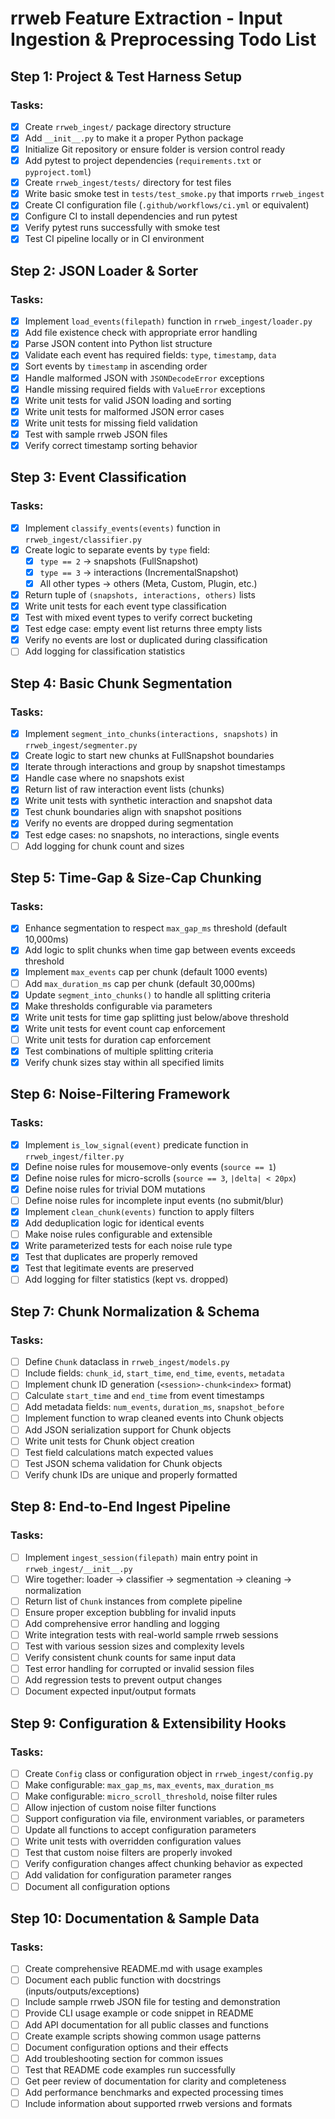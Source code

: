 # rrweb Feature Extraction - Input Ingestion & Preprocessing Todo List

## Step 1: Project & Test Harness Setup

### Tasks:
- [x] Create `rrweb_ingest/` package directory structure
- [x] Add `__init__.py` to make it a proper Python package
- [x] Initialize Git repository or ensure folder is version control ready
- [x] Add pytest to project dependencies (`requirements.txt` or `pyproject.toml`)
- [x] Create `rrweb_ingest/tests/` directory for test files
- [x] Write basic smoke test in `tests/test_smoke.py` that imports `rrweb_ingest`
- [x] Create CI configuration file (`.github/workflows/ci.yml` or equivalent)
- [x] Configure CI to install dependencies and run pytest
- [x] Verify pytest runs successfully with smoke test
- [x] Test CI pipeline locally or in CI environment

## Step 2: JSON Loader & Sorter

### Tasks:
- [x] Implement `load_events(filepath)` function in `rrweb_ingest/loader.py`
- [x] Add file existence check with appropriate error handling
- [x] Parse JSON content into Python list structure
- [x] Validate each event has required fields: `type`, `timestamp`, `data`
- [x] Sort events by `timestamp` in ascending order
- [x] Handle malformed JSON with `JSONDecodeError` exceptions
- [x] Handle missing required fields with `ValueError` exceptions
- [x] Write unit tests for valid JSON loading and sorting
- [x] Write unit tests for malformed JSON error cases
- [x] Write unit tests for missing field validation
- [x] Test with sample rrweb JSON files
- [x] Verify correct timestamp sorting behavior

## Step 3: Event Classification

### Tasks:
- [x] Implement `classify_events(events)` function in `rrweb_ingest/classifier.py`
- [x] Create logic to separate events by `type` field:
  - [x] `type == 2` → snapshots (FullSnapshot)
  - [x] `type == 3` → interactions (IncrementalSnapshot)
  - [x] All other types → others (Meta, Custom, Plugin, etc.)
- [x] Return tuple of `(snapshots, interactions, others)` lists
- [x] Write unit tests for each event type classification
- [x] Test with mixed event types to verify correct bucketing
- [x] Test edge case: empty event list returns three empty lists
- [x] Verify no events are lost or duplicated during classification
- [ ] Add logging for classification statistics

## Step 4: Basic Chunk Segmentation

### Tasks:
- [x] Implement `segment_into_chunks(interactions, snapshots)` in `rrweb_ingest/segmenter.py`
- [x] Create logic to start new chunks at FullSnapshot boundaries
- [x] Iterate through interactions and group by snapshot timestamps
- [x] Handle case where no snapshots exist
- [x] Return list of raw interaction event lists (chunks)
- [x] Write unit tests with synthetic interaction and snapshot data
- [x] Test chunk boundaries align with snapshot positions
- [x] Verify no events are dropped during segmentation
- [x] Test edge cases: no snapshots, no interactions, single events
- [ ] Add logging for chunk count and sizes

## Step 5: Time-Gap & Size-Cap Chunking

### Tasks:
- [x] Enhance segmentation to respect `max_gap_ms` threshold (default 10,000ms)
- [x] Add logic to split chunks when time gap between events exceeds threshold
- [x] Implement `max_events` cap per chunk (default 1000 events)
- [ ] Add `max_duration_ms` cap per chunk (default 30,000ms)
- [x] Update `segment_into_chunks()` to handle all splitting criteria
- [x] Make thresholds configurable via parameters
- [x] Write unit tests for time gap splitting just below/above threshold
- [x] Write unit tests for event count cap enforcement
- [ ] Write unit tests for duration cap enforcement
- [x] Test combinations of multiple splitting criteria
- [x] Verify chunk sizes stay within all specified limits

## Step 6: Noise-Filtering Framework

### Tasks:
- [x] Implement `is_low_signal(event)` predicate function in `rrweb_ingest/filter.py`
- [x] Define noise rules for mousemove-only events (`source == 1`)
- [x] Define noise rules for micro-scrolls (`source == 3`, `|delta| < 20px`)
- [x] Define noise rules for trivial DOM mutations
- [ ] Define noise rules for incomplete input events (no submit/blur)
- [x] Implement `clean_chunk(events)` function to apply filters
- [x] Add deduplication logic for identical events
- [ ] Make noise rules configurable and extensible
- [x] Write parameterized tests for each noise rule type
- [x] Test that duplicates are properly removed
- [x] Test that legitimate events are preserved
- [ ] Add logging for filter statistics (kept vs. dropped)

## Step 7: Chunk Normalization & Schema

### Tasks:
- [ ] Define `Chunk` dataclass in `rrweb_ingest/models.py`
- [ ] Include fields: `chunk_id`, `start_time`, `end_time`, `events`, `metadata`
- [ ] Implement chunk ID generation (`<session>-chunk<index>` format)
- [ ] Calculate `start_time` and `end_time` from event timestamps
- [ ] Add metadata fields: `num_events`, `duration_ms`, `snapshot_before`
- [ ] Implement function to wrap cleaned events into Chunk objects
- [ ] Add JSON serialization support for Chunk objects
- [ ] Write unit tests for Chunk object creation
- [ ] Test field calculations match expected values
- [ ] Test JSON schema validation for Chunk objects
- [ ] Verify chunk IDs are unique and properly formatted

## Step 8: End-to-End Ingest Pipeline

### Tasks:
- [ ] Implement `ingest_session(filepath)` main entry point in `rrweb_ingest/__init__.py`
- [ ] Wire together: loader → classifier → segmentation → cleaning → normalization
- [ ] Return list of `Chunk` instances from complete pipeline
- [ ] Ensure proper exception bubbling for invalid inputs
- [ ] Add comprehensive error handling and logging
- [ ] Write integration tests with real-world sample rrweb sessions
- [ ] Test with various session sizes and complexity levels
- [ ] Verify consistent chunk counts for same input data
- [ ] Test error handling for corrupted or invalid session files
- [ ] Add regression tests to prevent output changes
- [ ] Document expected input/output formats

## Step 9: Configuration & Extensibility Hooks

### Tasks:
- [ ] Create `Config` class or configuration object in `rrweb_ingest/config.py`
- [ ] Make configurable: `max_gap_ms`, `max_events`, `max_duration_ms`
- [ ] Make configurable: `micro_scroll_threshold`, noise filter rules
- [ ] Allow injection of custom noise filter functions
- [ ] Support configuration via file, environment variables, or parameters
- [ ] Update all functions to accept configuration parameters
- [ ] Write unit tests with overridden configuration values
- [ ] Test that custom noise filters are properly invoked
- [ ] Verify configuration changes affect chunking behavior as expected
- [ ] Add validation for configuration parameter ranges
- [ ] Document all configuration options

## Step 10: Documentation & Sample Data

### Tasks:
- [ ] Create comprehensive README.md with usage examples
- [ ] Document each public function with docstrings (inputs/outputs/exceptions)
- [ ] Include sample rrweb JSON file for testing and demonstration
- [ ] Provide CLI usage example or code snippet in README
- [ ] Add API documentation for all public classes and functions
- [ ] Create example scripts showing common usage patterns
- [ ] Document configuration options and their effects
- [ ] Add troubleshooting section for common issues
- [ ] Test that README code examples run successfully
- [ ] Get peer review of documentation for clarity and completeness
- [ ] Add performance benchmarks and expected processing times
- [ ] Include information about supported rrweb versions and formats
